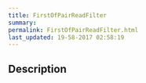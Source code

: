 ```yaml
---
title: FirstOfPairReadFilter
summary: 
permalink: FirstOfPairReadFilter.html
last_updated: 19-58-2017 02:58:19
---
```


## Description



